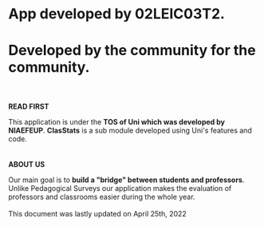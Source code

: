 # App developed by 02LEIC03T2.
# Developed by the community for the community.
\
\
**READ FIRST**


This application is under the **TOS of Uni which was developed by NIAEFEUP**. **ClasStats** is a sub module developed using Uni's features and code.
\
\
\
**ABOUT US**


Our main goal is to **build a "bridge" between students and professors**. Unlike Pedagogical Surveys our application makes the evaluation of professors and classrooms easier during the whole year.
\
\
This document was lastly updated on April 25th, 2022
